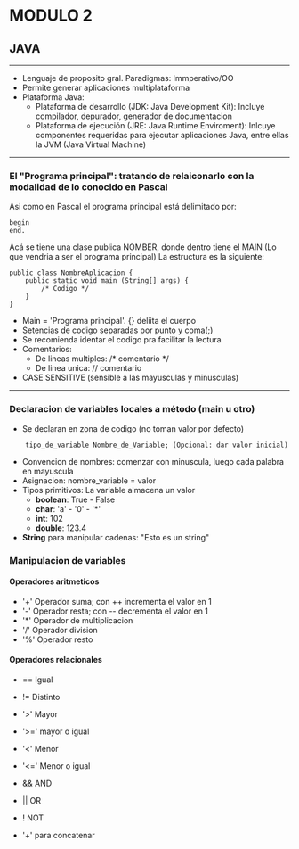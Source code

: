 # MODULO 2

## JAVA
___

- Lenguaje de proposito gral. Paradigmas: Immperativo/OO
- Permite generar aplicaciones multiplataforma
- Plataforma Java:
  - Plataforma de desarrollo (JDK: Java Development Kit): Incluye compilador, depurador, generador de documentacion
  - Plataforma de ejecución (JRE: Java Runtime Enviroment): Inlcuye componentes requeridas para ejecutar aplicaciones Java, entre ellas la JVM (Java Virtual Machine)
____

### **El "Programa principal"**: tratando de relaiconarlo con la modalidad de lo conocido en Pascal

Asi como en Pascal el programa principal está delimitado por:
```
begin
end.
```

Acá se tiene una clase publica NOMBER, donde dentro tiene el MAIN (Lo que vendria a ser el programa principal)
La estructura es la siguiente:

```
public class NombreAplicacion {
    public static void main (String[] args) {
        /* Codigo */
    }
}
```
- Main = 'Programa principal'. {} deliita el cuerpo
- Setencias de codigo separadas por punto y coma(;)
- Se recomienda identar el codigo pra facilitar la lectura
- Comentarios:
  - De lineas multiples: /* comentario */
  - De linea unica: // comentario
- CASE SENSITIVE (sensible a las mayusculas y minusculas)
____

### **Declaracion de variables locales a método (main u otro)**

- Se declaran en zona de codigo (no toman valor por defecto)
```
    tipo_de_variable Nombre_de_Variable; (Opcional: dar valor inicial)
```

- Convencion de nombres: comenzar con minuscula, luego cada palabra en mayuscula
- Asignacion: nombre_variable = valor
- Tipos primitivos: La variable almacena un valor 
  - **boolean**: True - False
  - **char**: 'a' - '0' - '*'
  - **int**: 102
  - **double**: 123.4
- **String** para manipular cadenas: "Esto es un string"

### **Manipulacion de variables**

#### **Operadores aritmeticos**
  - '+' Operador suma;  con ++ incrementa el valor en 1
  - '-' Operador resta; con -- decrementa el valor en 1
  - '*' Operador de multiplicacion
  - '/' Operador division
  - '%' Operador resto

#### **Operadores relacionales**
- == Igual
- != Distinto
- '>' Mayor
- '>=' mayor o igual
- '<'  Menor
- '<=' Menor o igual
- && AND
- || OR
- ! NOT

- '+' para concatenar